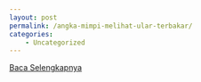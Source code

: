 ```yaml
---
layout: post
permalink: /angka-mimpi-melihat-ular-terbakar/
categories:
    - Uncategorized
---
```


[Baca Selengkapnya](/04)